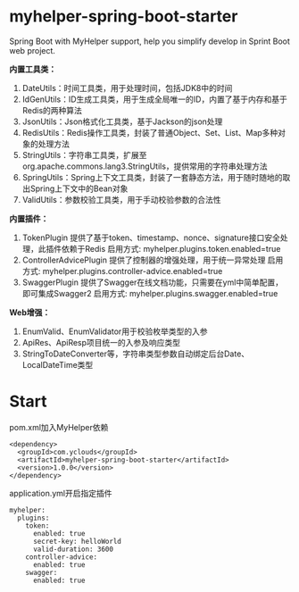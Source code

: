 # myhelper-spring-boot-starter
Spring Boot with MyHelper support, help you simplify develop in Sprint Boot web project.

**内置工具类：**
1. DateUtils：时间工具类，用于处理时间，包括JDK8中的时间
2. IdGenUtils：ID生成工具类，用于生成全局唯一的ID，内置了基于内存和基于Redis的两种算法
3. JsonUtils：Json格式化工具类，基于Jackson的json处理
4. RedisUtils：Redis操作工具类，封装了普通Object、Set、List、Map多种对象的处理方法
5. StringUtils：字符串工具类，扩展至org.apache.commons.lang3.StringUtils，提供常用的字符串处理方法
6. SpringUtils：Spring上下文工具类，封装了一套静态方法，用于随时随地的取出Spring上下文中的Bean对象
7. ValidUtils：参数校验工具类，用于手动校验参数的合法性

**内置插件：**
1. TokenPlugin
提供了基于token、timestamp、nonce、signature接口安全处理，此插件依赖于Redis
启用方式: myhelper.plugins.token.enabled=true
2. ControllerAdvicePlugin
提供了控制器的增强处理，用于统一异常处理
启用方式: myhelper.plugins.controller-advice.enabled=true
3. SwaggerPlugin
提供了Swagger在线文档功能，只需要在yml中简单配置，即可集成Swagger2
启用方式: myhelper.plugins.swagger.enabled=true

**Web增强：**
1. EnumValid、EnumValidator用于校验枚举类型的入参
2. ApiRes、ApiResp项目统一的入参及响应类型
3. StringToDateConverter等，字符串类型参数自动绑定后台Date、LocalDateTime类型


# Start
pom.xml加入MyHelper依赖
```
<dependency>
  <groupId>com.yclouds</groupId>
  <artifactId>myhelper-spring-boot-starter</artifactId>
  <version>1.0.0</version>
</dependency>
```
application.yml开启指定插件
```
myhelper:
  plugins:
    token:
      enabled: true
      secret-key: helloWorld
      valid-duration: 3600
    controller-advice:
      enabled: true
    swagger:
      enabled: true
```

